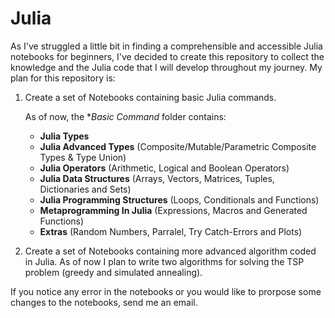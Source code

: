 # Julia
As I've struggled a little bit in finding a comprehensible and accessible Julia notebooks for beginners, I've decided to create this repository to collect the knowledge and the Julia code that I will develop throughout my journey.
My plan for this repository is:
1) Create a set of Notebooks containing basic Julia commands.

   As of now, the **Basic Command* folder contains: 
   - **Julia Types**
   - **Julia Advanced Types** (Composite/Mutable/Parametric Composite Types & Type Union)
   - **Julia Operators** (Arithmetic, Logical and Boolean Operators)
   - **Julia Data Structures** (Arrays, Vectors, Matrices, Tuples, Dictionaries and Sets)
   - **Julia Programming Structures** (Loops, Conditionals and Functions)
   - **Metaprogramming In Julia** (Expressions, Macros and Generated Functions)
   - **Extras** (Random Numbers, Parralel, Try Catch-Errors and Plots)
2) Create a set of Notebooks containing more advanced algorithm coded in Julia. As of now I plan to write two algorithms for solving the TSP problem (greedy and simulated annealing).

If you notice any error in the notebooks or you would like to prorpose some changes to the notebooks, send me an email.

